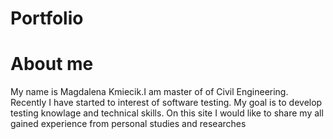 # Portfolio
# About me
My name is Magdalena Kmiecik.I am master of of Civil Engineering. Recently I have started to interest of software testing. My goal is to develop testing knowlage and technical skills. On this site I would like to share my all gained experience from personal studies and researches
